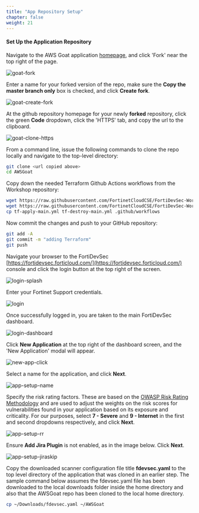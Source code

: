 ```yaml
---
title: "App Repository Setup" 
chapter: false
weight: 21
---
```


#### Set Up the Application Repository

Navigate to the AWS Goat application [homepage](https://github.com/ine-labs/AWSGoat), and click 'Fork' near the top right of the page.

![goat-fork](/images/goat-fork.png)

Enter a name for your forked version of the repo, make sure the **Copy the master branch only** box is checked, and click **Create fork**.

![goat-create-fork](/images/goat-create-fork.png)


At the github repository homepage for your newly **forked** repository, click the green **Code** dropdown, click the 'HTTPS' tab, and copy the url to the clipboard.

![goat-clone-https](/images/goat-clone-https.png)

From a command line, issue the following commands to clone the repo locally and navigate to the top-level directory:

```sh
git clone <url copied above>
cd AWSGoat
```

Copy down the needed Terraform Github Actions workflows from the Workshop repository:

```sh
wget https://raw.githubusercontent.com/FortinetCloudCSE/FortiDevSec-Workshop/main/github-actions/tf-apply-main.yml
wget https://raw.githubusercontent.com/FortinetCloudCSE/FortiDevSec-Workshop/main/github-actions/tf-destroy-main.yml
cp tf-apply-main.yml tf-destroy-main.yml .github/workflows
```

Now commit the changes and push to your GitHub repository:

```sh
git add -A
git commit -m "adding Terraform"
git push
```

Navigate your browser to the FortiDevSec [https://fortidevsec.forticloud.com/](https://fortidevsec.forticloud.com/) console and click the login button at the top right of the screen.

![login-splash](/images/login-splash.png)

Enter your Fortinet Support credentials. 

![login](/images/login.png)

Once successfully logged in, you are taken to the main FortiDevSec dashboard.

![login-dashboard](/images/login-dashboard.png)

Click **New Application** at the top right of the dashboard screen, and the 'New Application' modal will appear.

![new-app-click](/images/new-app-click.png)

Select a name for the application, and click **Next**.

![app-setup-name](/images/app-setup-appname.png)

Specify the risk rating factors. These are based on the [OWASP Risk Rating Methodology](https://owasp.org/www-community/OWASP_Risk_Rating_Methodology) and are used to adjust the weights on the risk scores for vulnerabilities found in your application based on its exposure and criticality. For our purposes, select **7 - Severe** and **9 - Internet** in the first and second dropdowns respectively, and click **Next**.

![app-setup-rr](/images/app-setup-rr.png)

Ensure **Add Jira Plugin** is not enabled, as in the image below. Click **Next**.

![app-setup-jiraskip](/images/app-setup-jiraskip.png)

Copy the downloaded scanner configuration file title **fdevsec.yaml** to the top level directory of the application that was cloned in an earlier step. The sample command below assumes the fdevsec.yaml file has been downloaded to the local downloads folder inside the home directory and also that the AWSGoat repo has been cloned to the local home directory.

```sh
cp ~/Downloads/fdevsec.yaml ~/AWSGoat
```

